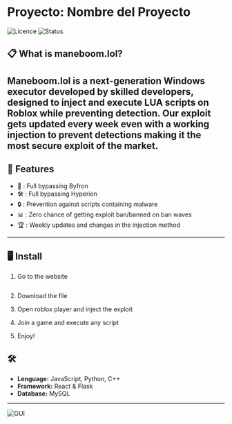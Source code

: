 # Proyecto: Nombre del Proyecto

![Licence](https://img.shields.io/badge/Licencia-MIT-blue.svg) ![Status](https://img.shields.io/badge/Estado-En%20desarrollo-yellow.svg)

## 📋 What is maneboom.lol?

Maneboom.lol is a next-generation Windows executor developed by skilled developers, designed to inject and execute LUA scripts on Roblox while preventing detection.
Our exploit gets updated every week even with a working injection to prevent detections making it the most secure exploit of the market.
---

## 🚀 Features

- 📌 : Full bypassing Byfron
- 🛠️ : Full bypassing Hyperion
- 🔒 : Prevention against scripts containing malware
- 📊 : Zero chance of getting exploit ban/banned on ban waves
- 🏆 : Weekly updates and changes in the injection method


---

## 🖥️ Install

1. Go to the website
   ```https://maneboom.lol/
   ```

2. Download the file

3. Open roblox player and inject the exploit

4. Join a game and execute any script

5. Enjoy!

## 🛠️ 

- **Lenguage:** JavaScript, Python, C++
- **Framework:** React & Flask
- **Database:** MySQL

---

![GUI](https://media.discordapp.net/attachments/1297406645781135370/1329977710302199838/image.png?ex=678ef0c3&is=678d9f43&hm=d18b4a4340b8f5205d4c671d3dad595e1d24de1f9fe2a1ff5f806a07d54ddd4a&=&format=webp&quality=lossless)
